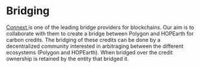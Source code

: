# Bridging

[Connext ](https://www.connext.network/)is one of the leading bridge providers for blockchains. Our aim is to collaborate with them to create a bridge between Polygon and HOPEarth for carbon credits. The bridging of these credits can be done by a decentralized community interested in arbitraging between the different ecosystems (Polygon and HOPEarth). When bridged over the credit ownership is retained by the entity that bridged it.
